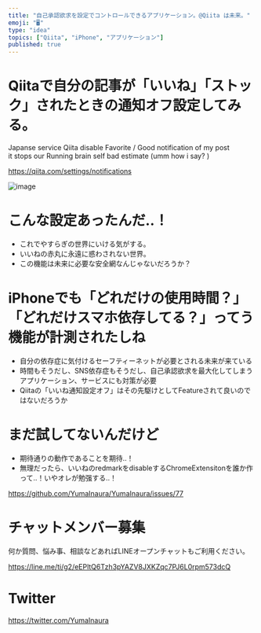 ```yaml
---
title: "自己承認欲求を設定でコントロールできるアプリケーション。@Qiita は未来。"
emoji: "🖥"
type: "idea"
topics: ["Qiita", "iPhone", "アプリケーション"]
published: true
---
```


# Qiitaで自分の記事が「いいね」「ストック」されたときの通知オフ設定してみる。

Japanse service Qiita
disable Favorite / Good notification of my post  
it stops our Running brain self bad estimate (umm how i say? )

https://qiita.com/settings/notifications

![image](https://user-images.githubusercontent.com/13635059/50553633-0066d600-0cee-11e9-9e4d-081aa7534cbf.png)

# こんな設定あったんだ‥！

- これでやすらぎの世界にいける気がする。
- いいねの赤丸に永遠に惑わされない世界。
- この機能は未来に必要な安全網なんじゃないだろうか？

# iPhoneでも「どれだけの使用時間？」「どれだけスマホ依存してる？」ってう機能が計測されたしね

- 自分の依存症に気付けるセーフティーネットが必要とされる未来が来ている
- 時間もそうだし、SNS依存症もそうだし、自己承認欲求を最大化してしまうアプリケーション、サービスにも対策が必要
- Qiitaの「いいね通知設定オフ」はその先駆けとしてFeatureされて良いのではないだろうか

# まだ試してないんだけど

- 期待通りの動作であることを期待‥！
- 無理だったら、いいねのredmarkをdisableするChromeExtensitonを誰か作って‥！いやオレが勉强する‥！



https://github.com/YumaInaura/YumaInaura/issues/77








<!-- Update From Qiita API -->

# チャットメンバー募集


何か質問、悩み事、相談などあればLINEオープンチャットもご利用ください。

https://line.me/ti/g2/eEPltQ6Tzh3pYAZV8JXKZqc7PJ6L0rpm573dcQ





# Twitter


https://twitter.com/YumaInaura


<!-- Update From Qiita API -->



